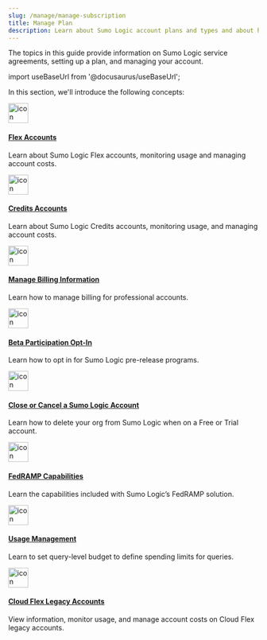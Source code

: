 ```yaml
---
slug: /manage/manage-subscription
title: Manage Plan
description: Learn about Sumo Logic account plans and types and about how to manage yours.
---
```


The topics in this guide provide information on Sumo Logic service agreements, setting up a plan, and managing your account. 

import useBaseUrl from '@docusaurus/useBaseUrl';

In this section, we'll introduce the following concepts:

<div className="box-wrapper">
<div className="box smallbox card">
  <div className="container">
  <a href="/docs/manage/manage-subscription/sumo-logic-flex-accounts"><img src={useBaseUrl('img/icons/operations/manage.png')} alt="icon" width="40"/><h4>Flex Accounts</h4></a>
  <p>Learn about Sumo Logic Flex accounts, monitoring usage and managing account costs.</p>
  </div>
</div>
<div className="box smallbox card">
  <div className="container">
  <a href="/docs/manage/manage-subscription/sumo-logic-credits-accounts"><img src={useBaseUrl('img/icons/operations/manage.png')} alt="icon" width="40"/><h4>Credits Accounts</h4></a>
  <p>Learn about Sumo Logic Credits accounts, monitoring usage, and managing account costs.</p>
  </div>
</div>
<div className="box smallbox card">
  <div className="container">
  <a href="/docs/manage/manage-subscription/manage-billing-information"><img src={useBaseUrl('img/icons/operations/manage.png')} alt="icon" width="40"/><h4>Manage Billing Information</h4></a>
  <p>Learn how to manage billing for professional accounts.</p>
  </div>
</div>
<div className="box smallbox card">
  <div className="container">
  <a href="/docs/manage/manage-subscription/beta-opt-in"><img src={useBaseUrl('img/icons/operations/manage.png')} alt="icon" width="40"/><h4>Beta Participation Opt-In</h4></a>
  <p>Learn how to opt in for Sumo Logic pre-release programs.</p>
  </div>
</div>
<div className="box smallbox card">
  <div className="container">
  <a href="/docs/manage/manage-subscription/close-cancel-sumo-account"><img src={useBaseUrl('img/icons/operations/manage.png')} alt="icon" width="40"/><h4>Close or Cancel a Sumo Logic Account</h4></a>
  <p>Learn how to delete your org from Sumo Logic when on a Free or Trial account.</p>
  </div>
</div>
<div className="box smallbox card">
  <div className="container">
  <a href="/docs/manage/manage-subscription/fedramp-capabilities"><img src={useBaseUrl('img/icons/operations/manage.png')} alt="icon" width="40"/><h4>FedRAMP Capabilities</h4></a>
  <p>Learn the capabilities included with Sumo Logic’s FedRAMP solution.</p>
  </div>
</div>
<div className="box smallbox card">
  <div className="container">
  <a href="/docs/manage/manage-subscription/usage-management"><img src={useBaseUrl('img/icons/operations/manage.png')} alt="icon" width="40"/><h4>Usage Management</h4></a>
  <p>Learn to set query-level budget to define spending limits for queries.</p>
  </div>
</div>
<div className="box smallbox card">
  <div className="container">
  <a href="/docs/manage/manage-subscription/cloud-flex-legacy-accounts"><img src={useBaseUrl('img/icons/operations/manage.png')} alt="icon" width="40"/><h4>Cloud Flex Legacy Accounts</h4></a>
  <p>View information, monitor usage, and manage account costs on Cloud Flex legacy accounts.</p>
  </div>
</div>
</div>
